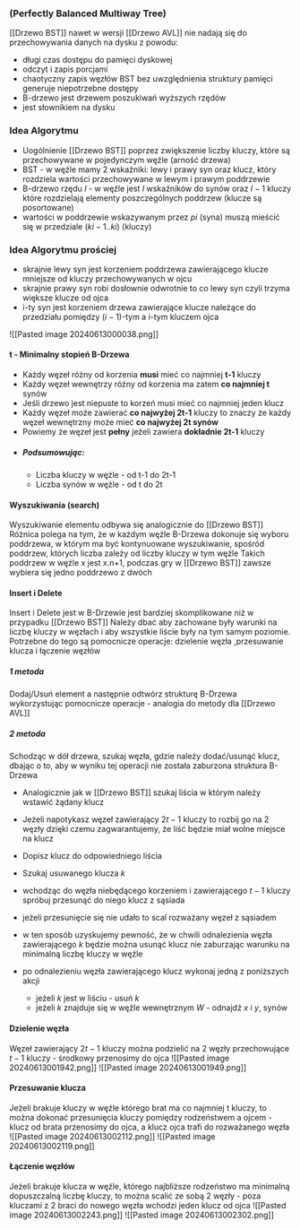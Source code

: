 ### (Perfectly Balanced Multiway Tree)
[[Drzewo BST]] nawet w wersji [[Drzewo AVL]] nie nadają się do przechowywania danych na dysku z powodu:
- długi czas dostępu do pamięci dyskowej
- odczyt i zapis porcjami
- chaotyczny zapis węzłów BST bez uwzględnienia struktury pamięci generuje niepotrzebne dostępy
- B-drzewo jest drzewem poszukiwań wyższych rzędów
- jest słownikiem na dysku

### Idea Algorytmu
- Uogólnienie [[Drzewo BST]] poprzez zwiększenie liczby kluczy, które są przechowywane w pojedynczym węźle (arność drzewa)
- BST - w węźle mamy 2 wskaźniki: lewy i prawy syn oraz klucz, który rozdziela wartości przechowywane w lewym i prawym poddrzewie
- B-drzewo rzędu $I$ - w węźle jest $I$ wskaźników do synów oraz $I-1$ kluczy które rozdzielają elementy poszczególnych poddrzew (klucze są posortowane)
- wartości w poddrzewie wskazywanym przez $pi$ (syna) muszą mieścić się w przedziale $(ki-1..ki)$ (kluczy)
### Idea Algorytmu prościej
- skrajnie lewy syn jest korzeniem poddrzewa zawierającego klucze mniejsze od kluczy przechowywanych w ojcu
- skrajnie prawy syn robi dosłownie odwrotnie to co lewy syn czyli trzyma większe klucze od ojca
- i-ty syn jest korzeniem drzewa zawierające klucze należące do przedziału pomiędzy $(i-1)$-tym a $i$-tym kluczem ojca

![[Pasted image 20240613000038.png]]

#### t - Minimalny stopień B-Drzewa
- Każdy węzeł różny od korzenia **musi** mieć co najmniej **t-1** kluczy
- Każdy węzeł wewnętrzy różny od korzenia ma zatem **co najmniej t** synów
- Jeśli drzewo jest niepuste to korzeń musi mieć co najmniej jeden klucz
- Każdy węzeł może zawierać **co najwyżej 2t-1** kluczy to znaczy że każdy węzeł wewnętrzny może mieć **co najwyżej 2t synów**
- Powiemy że węzeł jest **pełny** jeżeli zawiera **dokładnie 2t-1** kluczy
- ##### Podsumowując:
	- Liczba kluczy w węźle - od t-1 do 2t-1
	- Liczba synów w węźle - od t do 2t

#### Wyszukiwania (search)
Wyszukiwanie elementu odbywa się analogicznie do [[Drzewo BST]]
Różnica polega na tym, że w każdym węźle B-Drzewa dokonuje się wyboru poddrzewa, w którym ma być kontynuowane wyszukiwanie, spośród poddrzew, których liczba zależy od liczby kluczy w tym węźle
Takich poddrzew w węźle x jest x.n+1, podczas gry w [[Drzewo BST]] zawsze wybiera się jedno poddrzewo z dwóch

#### Insert i Delete
Insert i Delete jest w B-Drzewie jest bardziej skomplikowane niż w przypadku [[Drzewo BST]]
Należy dbać aby zachowane były warunki na liczbę kluczy w węzłach i aby wszystkie liście były na tym samym poziomie.
Potrzebne do tego są pomocnicze operacje: dzielenie węzła ,przesuwanie klucza i łączenie węzłów

##### 1 metoda
Dodaj/Usuń element a następnie odtwórz strukturę B-Drzewa wykorzystując pomocnicze operacje - analogia do metody dla [[Drzewo AVL]]
##### 2 metoda
Schodząc w dół drzewa, szukaj węzła, gdzie należy dodać/usunąć klucz, dbając o to, aby w wyniku tej operacji nie została zaburzona struktura B-Drzewa
- Analogicznie jak w [[Drzewo BST]] szukaj liścia w którym należy wstawić żądany klucz
- Jeżeli napotykasz węzeł zawierający $2t-1$ kluczy to rozbij go na 2 węzły dzięki czemu zagwarantujemy, że liść będzie miał wolne miejsce na klucz
- Dopisz klucz do odpowiedniego liścia

- Szukaj usuwanego klucza $k$
- wchodząc do węzła niebędącego korzeniem i zawierającego $t-1$ kluczy spróbuj przesunąć do niego klucz z sąsiada
- jeżeli przesunięcie się nie udało to scal rozważany węzeł z sąsiadem
- w ten sposób uzyskujemy pewność, że w chwili odnalezienia węzła zawierającego $k$ będzie można usunąć klucz nie zaburzając warunku na minimalną liczbę kluczy w węźle
- po odnalezieniu węzła zawierającego klucz wykonaj jedną z poniższych akcji
	- jeżeli $k$ jest w liściu - usuń $k$
	- jeżeli $k$ znajduje się w węźle wewnętrznym $W$ - odnajdź $x$ i $y$, synów 

#### Dzielenie węzła
Węzeł zawierający $2t-1$ kluczy można podzielić na 2 węzły przechowujące $t-1$ kluczy - środkowy przenosimy do ojca
![[Pasted image 20240613001942.png]]
![[Pasted image 20240613001949.png]]

#### Przesuwanie klucza
Jeżeli brakuje kluczy w węźle którego brat ma co najmniej t kluczy, to można dokonać przesunięcia kluczy pomiędzy rodzeństwem a ojcem - klucz od brata przenosimy do ojca, a klucz ojca trafi do rozważanego węzła
![[Pasted image 20240613002112.png]]
![[Pasted image 20240613002119.png]]

#### Łączenie węzłów
Jeżeli brakuje klucza w węźle, którego najbliższe rodzeństwo ma minimalną dopuszczalną liczbę kluczy, to można scalić ze sobą 2 węzły - poza kluczami z 2 braci do nowego węzła wchodzi jeden klucz od ojca
![[Pasted image 20240613002243.png]]
![[Pasted image 20240613002302.png]]

